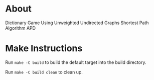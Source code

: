 # About
Dictionary Game Using Unweighted Undirected Graphs Shortest Path Algorithm APD

# Make Instructions
Run `make -C build` to build the default target into the build directory.

Run `make -C build clean` to clean up.

